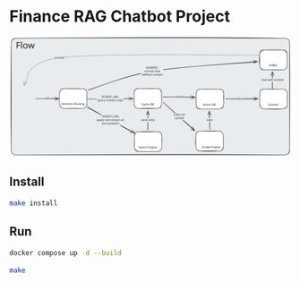# Finance RAG Chatbot Project

![alt text](images/flow.svg)

## Install

```bash
make install
```

## Run

```bash
docker compose up -d --build
```

```bash
make
```